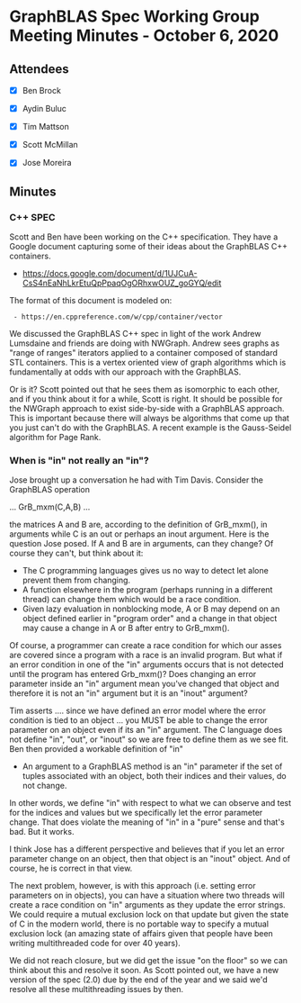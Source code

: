 # GraphBLAS Spec Working Group Meeting Minutes - October 6, 2020

## Attendees
- [X] Ben Brock
- [X] Aydin Buluc
- [X] Tim Mattson
- [X] Scott McMillan
- [X] Jose Moreira



## Minutes

### C++ SPEC

Scott and Ben have been working on the C++ specification.   They have a Google document capturing some of 
their ideas about the GraphBLAS C++ containers.

   - https://docs.google.com/document/d/1UJCuA-CsS4nEaNhLkrEtuQpPpaqOgORhxwOUZ_goGYQ/edit

The format of this document is modeled on: 

     - https://en.cppreference.com/w/cpp/container/vector

We discussed the GraphBLAS C++ spec in light of the work Andrew Lumsdaine and friends are doing with NWGraph.  Andrew
sees graphs as "range of ranges" iterators applied to a container composed of standard STL containers.  This is 
a vertex oriented view of graph algorithms which is fundamentally at odds with our approach with the GraphBLAS.

Or is it?  Scott pointed out that he sees them as isomorphic to each other, and if you think about it for a while, Scott is right.
It should be possible for the NWGraph approach to exist side-by-side with a GraphBLAS approach.   This is important because
there will always be algorithms that come up that you just can't do with the GraphBLAS.  A recent example is the Gauss-Seidel algorithm
for Page Rank.

### When is "in" not really an "in"?

Jose brought up a conversation he had with Tim Davis.  Consider the GraphBLAS operation

...
     GrB_mxm(C,A,B)
...

the matrices A and B are, according to the definition of GrB_mxm(), in arguments while C is
an out or perhaps an inout argument.  Here is the question Jose posed.  If A and B are in arguments,
can they change?   Of course they can't, but think about it:

* The C programming languages gives us no way to detect let alone prevent them from changing.
* A function elsewhere in the program (perhaps running in a different thread) can change them which would be a race condition.
* Given lazy evaluation in nonblocking mode, A or B may depend on an object defined earlier in "program order" and a change in that object may cause a change in A or B after entry to GrB_mxm().
    
Of course, a programmer can create a race condition for which our asses are covered since a program with a race is an invalid program.  But
what if an error condition in one of the "in" arguments occurs that is not detected until the program has entered Grb_mxm()?  Does changing an
error parameter inside an "in" argument mean you've changed that object and therefore it is not an "in" argument but it is an "inout" argument?

Tim asserts .... since we have defined an error model where the error condition is tied to an object ... you MUST be able to change the error parameter on 
an object even if its an "in" argument.  The C language does not define "in", "out", or "inout" so we are free to define them as we see fit.  Ben then
provided a workable definition of "in"

* An argument to a GraphBLAS method is an "in" parameter if the set of tuples associated with an object, both their indices and their values, do not change.
    
In other words, we define "in" with respect to what we can observe and test for  the indices and values but we specifically let the error
parameter change.  That does violate the meaning of "in" in a "pure" sense and that's bad.  But it works.   

I think Jose has a different perspective and believes that if you let an error parameter change on an object, then that object is an "inout" object.  And of course, he is correct in that view.

The next problem, however, is with this approach (i.e. setting error parameters on in objects), you can have a situation where two threads will create a race condition on "in" 
arguments as they update the error strings.  We could require a mutual exclusion lock on that update but given the state of C in the modern
world, there is no portable way to specify a mutual exclusion lock (an amazing state of affairs given that people have been writing multithreaded code for over 40 years).  

We did not reach closure, but  we did get the issue "on the floor" so we can think about this and resolve it soon.  As Scott pointed out, we have a new version of the spec (2.0) due by the end of the year and we said we'd resolve all these multithreading issues by then.


